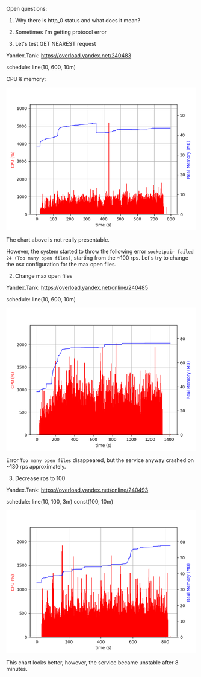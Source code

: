 
Open questions:

1. Why there is http_0 status and what does it mean?
2. Sometimes I'm getting protocol error

1. Let's test GET NEAREST request

Yandex.Tank: https://overload.yandex.net/240483

schedule: line(10, 600, 10m)

CPU & memory:

![Alt text](/images/init_plot.png?raw=true)

The chart above is not really presentable.

However, the system started to throw the following error `socketpair failed 24 (Too many open files)`,
starting from the ~100 rps. 
Let's try to change the osx configuration for the max open files.


2. Change max open files

Yandex.Tank: https://overload.yandex.net/online/240485

schedule: line(10, 600, 10m)

![Alt text](/images/init_plot2.png?raw=true)

Error `Too many open files` disappeared, but the service anyway crashed on ~130 rps approximately.

3. Decrease rps to 100

Yandex.Tank: https://overload.yandex.net/online/240493

schedule: line(10, 100, 3m) const(100, 10m) 

![Alt text](/images/plot3.png?raw=true)

This chart looks better, however, the service became unstable after 8 minutes.





